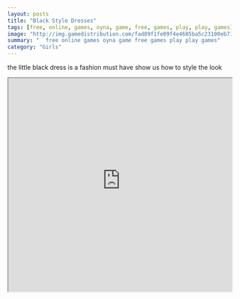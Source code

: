 ```yaml
---
layout: posts
title: "Black Style Dresses"
tags: [free, online, games, oyna, game, free, games, play, play, games]
image: "http://img.gamedistribution.com/fad89f1fe09f4e4685ba5c23100eb712.jpg"
summary: "  free online games oyna game free games play play games"
category: "Girls"
---
```


the little black dress is a fashion must have show us how to style the look

<iframe width="100%" height="480px;" src="http://flash.gamedistribution.com?game=fad89f1fe09f4e4685ba5c23100eb712"></iframe>
